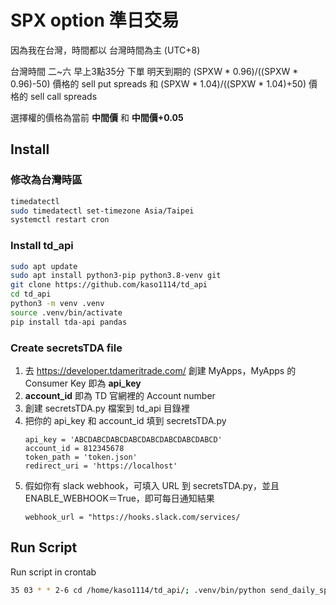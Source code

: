 # SPX option 準日交易
因為我在台灣，時間都以 台灣時間為主 (UTC+8)

台灣時間 二~六 早上3點35分 下單 明天到期的
    (SPXW * 0.96)/((SPXW * 0.96)-50) 價格的 sell put spreads 和
    (SPXW * 1.04)/((SPXW * 1.04)+50) 價格的 sell call spreads

選擇權的價格為當前 **中間價** 和 **中間價+0.05**

## Install
### 修改為台灣時區
```bash
timedatectl
sudo timedatectl set-timezone Asia/Taipei
systemctl restart cron
```

### Install td_api
```bash
sudo apt update
sudo apt install python3-pip python3.8-venv git
git clone https://github.com/kaso1114/td_api
cd td_api
python3 -m venv .venv
source .venv/bin/activate
pip install tda-api pandas
```

### Create secretsTDA file
1. 去 https://developer.tdameritrade.com/ 創建 MyApps，MyApps 的 Consumer Key 即為 **api_key**
2. **account_id** 即為 TD 官網裡的 Account number
3. 創建 secretsTDA.py 檔案到 td_api 目錄裡
4. 把你的 api_key 和 account_id 填到 secretsTDA.py
    ```
    api_key = 'ABCDABCDABCDABCDABCDABCDABCDABCD'
    account_id = 812345678
    token_path = 'token.json'
    redirect_uri = 'https://localhost'
    ```
5. 假如你有 slack webhook，可填入 URL 到 secretsTDA.py，並且 ENABLE_WEBHOOK＝True，即可每日通知結果
    ```
    webhook_url = "https://hooks.slack.com/services/
    ```

## Run Script
Run script in crontab
```bash
35 03 * * 2-6 cd /home/kaso1114/td_api/; .venv/bin/python send_daily_spx_spread.py >> log.txt 2>&1
```